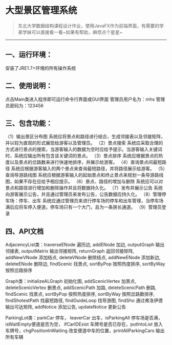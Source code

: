 # 大型景区管理系统
> 东北大学数据结构课程设计作业，使用JavaFX作为前端界面，有需要的学弟学妹可以直接看一看~如果有帮助，麻烦点个星星~
----------------------------------------------------------------------------------------------------------
## 一、运行环境：
安装了JRE1.7+环境的所有操作系统

## 二、使用说明：
点击Main类进入程序即可运行命令行界面或GUI界面
管理员用户名为：mhs
管理员密码为：123456

## 三、包含功能：
（1）输出景区分布图
系统应将景点和路径进行结合，生成邻接表以及邻接矩阵，并以较为直观的形式展现给游客以及管理员。
（2）景点搜索
系统应采取合理的方式进行景点的搜索，当游客输入的数据为空时应给予提示。当游客输入关键词时，系统应输出所有包含该关键词的景点。
（3）景点排序
系统应根据景点的热度以及景点的岔路数来进行快速地排序，并展示给游客。
（4）查询景点间最短路径
系统应根据游客输入的两个景点来查询最短路径，并将路径展示给游客。
（5）查询导游路线图
系统应根据游客输入的起始景点和终止景点来规划一条导游路线图，如果不存在应给予相应提示。
（6）景点、路径的增加与删除
系统应可以对景点和路径进行增加和删除操作并且将数据持久化。
（7）发布并展示公告
系统向游客展示公告，并且通过管理员来发布公告，公告数据应持久化。
（8）管理停车场：停车、出车
系统应通过管理员来进行停车场的停车和出车管理，当停车场满后应将车停入便道。停车场只有一个大门，且为一条狭长通道。
（9）管理员登录

## 四、API文档
AdjacencyList类：traverseENode 遍历边, addENode 加边, outputGraph 输出邻接表, outputMatrix 输出邻接矩阵,
returnGraph 返回邻接矩阵, addNewVNode 添加结点, deleteVNode 删除结点, addNewENode 添加新边,
deleteENode 删除边, findScenic 找景点, sortByPop 按照热度排序, sortByWay 按照岔路排序

Graph类：initializeALGraph 初始化图, addScenicVertex 加景点, deleteScenicVertex 删景点,
addScenicPath 加路, deleteScenicPath 删路, findScenic 找景点, sortByPop 按照热度排序,
sortByWay 按照岔路数排序, findShotestPath 找最短路径, findGuideLoop 找导游图, findSho 通过弗洛伊德输出可达矩阵,
addNotice 添加公告, updateNotice 更新公告

ParkingLot类：parkCar 停车， leaverCar 出车，isParkingAll 停车场是否满，isWaitEmpty便道是否为空，
ifCarIDExist 车牌号是否已存在，putIntoList 放入车牌号，chgPositionInWaiting 改变便道中车的位置，printAllParkingCars 输出所有车辆
